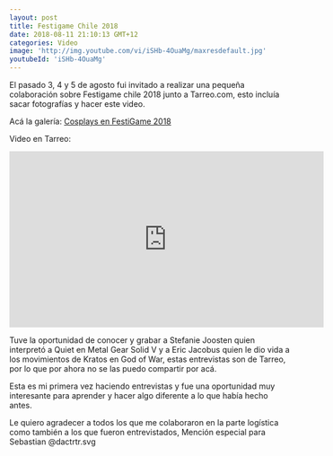 ```yaml
---
layout: post
title: Festigame Chile 2018
date: 2018-08-11 21:10:13 GMT+12
categories: Video
image: 'http://img.youtube.com/vi/iSHb-4OuaMg/maxresdefault.jpg'
youtubeId: 'iSHb-4OuaMg'
---
```


El pasado 3, 4 y 5 de agosto fui invitado a realizar una pequeña colaboración sobre Festigame chile 2018 junto a Tarreo.com, esto incluía sacar fotografías y hacer este video.

Acá la galería:
[Cosplays en FestiGame 2018](https://www.facebook.com/10807862639/photos/?tab=album&album_id=10156592323912640)

Video en Tarreo:
<iframe src="https://www.facebook.com/plugins/video.php?height=314&href=https%3A%2F%2Fwww.facebook.com%2FTarreoGamer%2Fvideos%2F10156596678832640%2F&show_text=false&width=560&t=0" width="560" height="314" style="border:none;overflow:hidden" scrolling="no" frameborder="0" allowfullscreen="true" allow="autoplay; clipboard-write; encrypted-media; picture-in-picture; web-share" allowFullScreen="true"></iframe>

Tuve la oportunidad de conocer y grabar a Stefanie Joosten quien interpretó a Quiet en Metal Gear Solid V y a Eric Jacobus quien le dio vida a los movimientos de Kratos en God of War, estas entrevistas son de Tarreo, por lo que por ahora no se las puedo compartir por acá.

Esta es mi primera vez haciendo entrevistas y fue una oportunidad muy interesante para aprender y hacer algo diferente a lo que había hecho antes.

Le quiero agradecer a todos los que me colaboraron en la parte logística como también a los que fueron entrevistados, Mención especial para Sebastian @dactrtr.svg
